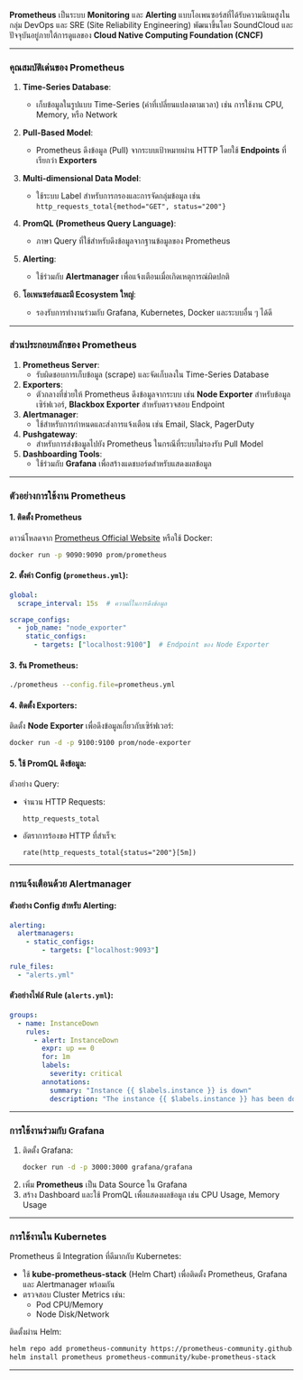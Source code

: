 **Prometheus** เป็นระบบ **Monitoring** และ **Alerting** แบบโอเพนซอร์สที่ได้รับความนิยมสูงในกลุ่ม DevOps และ SRE (Site Reliability Engineering) พัฒนาขึ้นโดย SoundCloud และปัจจุบันอยู่ภายใต้การดูแลของ **Cloud Native Computing Foundation (CNCF)** 

---

### **คุณสมบัติเด่นของ Prometheus**
1. **Time-Series Database**:
   - เก็บข้อมูลในรูปแบบ Time-Series (ค่าที่เปลี่ยนแปลงตามเวลา) เช่น การใช้งาน CPU, Memory, หรือ Network

2. **Pull-Based Model**:
   - Prometheus ดึงข้อมูล (Pull) จากระบบเป้าหมายผ่าน HTTP โดยใช้ **Endpoints** ที่เรียกว่า **Exporters**

3. **Multi-dimensional Data Model**:
   - ใช้ระบบ Label สำหรับการกรองและการจัดกลุ่มข้อมูล เช่น `http_requests_total{method="GET", status="200"}`

4. **PromQL (Prometheus Query Language)**:
   - ภาษา Query ที่ใช้สำหรับดึงข้อมูลจากฐานข้อมูลของ Prometheus

5. **Alerting**:
   - ใช้ร่วมกับ **Alertmanager** เพื่อแจ้งเตือนเมื่อเกิดเหตุการณ์ผิดปกติ

6. **โอเพนซอร์สและมี Ecosystem ใหญ่**:
   - รองรับการทำงานร่วมกับ Grafana, Kubernetes, Docker และระบบอื่น ๆ ได้ดี

---

### **ส่วนประกอบหลักของ Prometheus**
1. **Prometheus Server**:
   - รับผิดชอบการเก็บข้อมูล (scrape) และจัดเก็บลงใน Time-Series Database
2. **Exporters**:
   - ตัวกลางที่ช่วยให้ Prometheus ดึงข้อมูลจากระบบ เช่น **Node Exporter** สำหรับข้อมูลเซิร์ฟเวอร์, **Blackbox Exporter** สำหรับตรวจสอบ Endpoint
3. **Alertmanager**:
   - ใช้สำหรับการกำหนดและส่งการแจ้งเตือน เช่น Email, Slack, PagerDuty
4. **Pushgateway**:
   - สำหรับการส่งข้อมูลไปยัง Prometheus ในกรณีที่ระบบไม่รองรับ Pull Model
5. **Dashboarding Tools**:
   - ใช้ร่วมกับ **Grafana** เพื่อสร้างแดชบอร์ดสำหรับแสดงผลข้อมูล

---

### **ตัวอย่างการใช้งาน Prometheus**
#### 1. **ติดตั้ง Prometheus**
ดาวน์โหลดจาก [Prometheus Official Website](https://prometheus.io/download/) หรือใช้ Docker:
```bash
docker run -p 9090:9090 prom/prometheus
```

#### 2. **ตั้งค่า Config (`prometheus.yml`)**:
```yaml
global:
  scrape_interval: 15s  # ความถี่ในการดึงข้อมูล

scrape_configs:
  - job_name: "node_exporter"
    static_configs:
      - targets: ["localhost:9100"]  # Endpoint ของ Node Exporter
```

#### 3. **รัน Prometheus**:
```bash
./prometheus --config.file=prometheus.yml
```

#### 4. **ติดตั้ง Exporters**:
ติดตั้ง **Node Exporter** เพื่อดึงข้อมูลเกี่ยวกับเซิร์ฟเวอร์:
```bash
docker run -d -p 9100:9100 prom/node-exporter
```

#### 5. **ใช้ PromQL ดึงข้อมูล**:
ตัวอย่าง Query:
- จำนวน HTTP Requests:
  ```promql
  http_requests_total
  ```
- อัตราการร้องขอ HTTP ที่สำเร็จ:
  ```promql
  rate(http_requests_total{status="200"}[5m])
  ```

---

### **การแจ้งเตือนด้วย Alertmanager**
#### ตัวอย่าง Config สำหรับ Alerting:
```yaml
alerting:
  alertmanagers:
    - static_configs:
        - targets: ["localhost:9093"]

rule_files:
  - "alerts.yml"
```

#### ตัวอย่างไฟล์ Rule (`alerts.yml`):
```yaml
groups:
  - name: InstanceDown
    rules:
      - alert: InstanceDown
        expr: up == 0
        for: 1m
        labels:
          severity: critical
        annotations:
          summary: "Instance {{ $labels.instance }} is down"
          description: "The instance {{ $labels.instance }} has been down for more than 1 minute."
```

---

### **การใช้งานร่วมกับ Grafana**
1. ติดตั้ง Grafana:
   ```bash
   docker run -d -p 3000:3000 grafana/grafana
   ```
2. เพิ่ม **Prometheus** เป็น Data Source ใน Grafana
3. สร้าง Dashboard และใช้ PromQL เพื่อแสดงผลข้อมูล เช่น CPU Usage, Memory Usage

---

### **การใช้งานใน Kubernetes**
Prometheus มี Integration ที่ดีมากกับ Kubernetes:
- ใช้ **kube-prometheus-stack** (Helm Chart) เพื่อติดตั้ง Prometheus, Grafana และ Alertmanager พร้อมกัน
- ตรวจสอบ Cluster Metrics เช่น:
  - Pod CPU/Memory
  - Node Disk/Network

ติดตั้งผ่าน Helm:
```bash
helm repo add prometheus-community https://prometheus-community.github.io/helm-charts
helm install prometheus prometheus-community/kube-prometheus-stack
```

---

